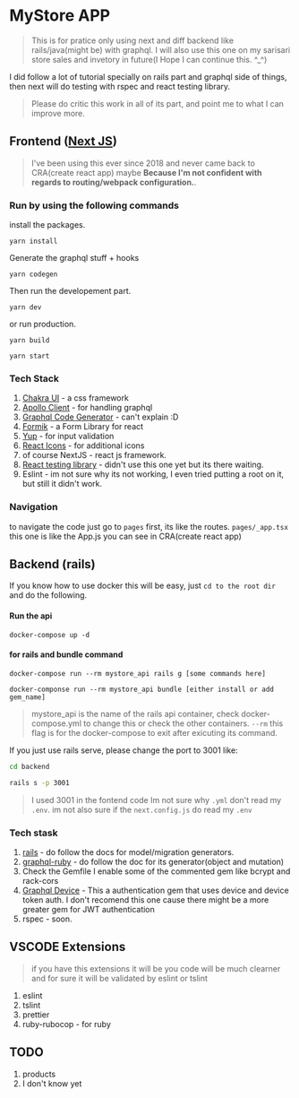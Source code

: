 # MyStore APP


> This is for pratice only using next and diff backend like rails/java(might be) with graphql. I will also use this one on my sarisari store sales and invetory in future(I Hope I can continue this. ^_^)


I did follow a lot of tutorial specially on rails part and graphql side of things, then next will do testing with rspec and react testing library.

> Please do critic this work in all of its part, and point me to what I can improve more.

## Frontend ([Next JS](https://nextjs.org/))

> I've been using this ever since 2018 and never came back to CRA(create react app) maybe **Because I'm not confident with regards to routing/webpack configuration.**.

### Run by using the following commands

install the packages.
```
yarn install
```
Generate the graphql stuff + hooks
```
yarn codegen
```
Then run the developement part.

```
yarn dev
```

or run production.

```
yarn build

yarn start
```

### Tech Stack
1. [Chakra UI](https://chakra-ui.com/) - a css framework
2. [Apollo Client](https://www.apollographql.com/docs/react/) - for handling graphql
3. [Graphql Code Generator](https://www.graphql-code-generator.com/) - can't explain :D
4. [Formik](https://formik.org/docs/overview) - a Form Library for react
5. [Yup](https://github.com/jquense/yup) - for input validation
6. [React Icons](https://react-icons.github.io/react-icons) - for additional icons
7. of course NextJS - react js framework.
8. [React testing library](https://testing-library.com/docs/react-testing-library/intro/) - didn't use this one yet but its there waiting.
9. Eslint - im not sure why its not working, I even tried putting a root on it, but still it didn't work.

### Navigation

to navigate the code just go to `pages` first, its like the routes.
`pages/_app.tsx` this one is like the App.js you can see in CRA(create react app)

## Backend (rails)

If you know how to use docker this will be easy, just `cd to the root dir` and do the following.

#### Run the api
```
docker-compose up -d
```
#### for rails and bundle command
```
docker-compose run --rm mystore_api rails g [some commands here]
```
```
docker-componse run --rm mystore_api bundle [either install or add gem_name]
```

> mystore_api is the name of the rails api container, check docker-compose.yml to change this or check the other containers. `--rm` this flag is for the docker-compose to exit after exicuting its command.


If you just use rails serve, please change the port to 3001 like:
```zsh
cd backend

rails s -p 3001
```

> I used 3001 in the fontend code Im not sure why `.yml` don't read my `.env`. im not also sure if the `next.config.js` do read my `.env`

### Tech stask
1. [rails](http://rubyonrails.org/) - do follow the docs for model/migration generators.
2. [graphql-ruby](https://graphql-ruby.org/) - do follow the doc for its generator(object and mutation)
3. Check the Gemfile I enable some of the commented gem like bcrypt and rack-cors
4. [Graphql Device](https://github.com/graphql-devise/graphql_devise) - This a authentication gem that uses device and device token auth. I don't recomend this one cause there might be a more greater gem for JWT authentication
5. rspec - soon.


## VSCODE Extensions
> if you have this extensions it will be you code will be much clearner and for sure it will be validated by eslint or tslint

1. eslint
2. tslint
3. prettier
4. ruby-rubocop - for ruby


## TODO
1. products
2. I don't know yet
